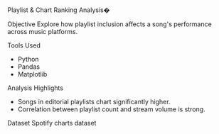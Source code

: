 Playlist & Chart Ranking Analysis�

Objective
Explore how playlist inclusion affects a song's performance across music platforms.

Tools Used
- Python
- Pandas
- Matplotlib

Analysis Highlights
- Songs in editorial playlists chart significantly higher.
- Correlation between playlist count and stream volume is strong.

 Dataset
Spotify charts dataset
